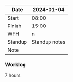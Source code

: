 | Date    | 2024-01-04       |
| ------- | ---------------- |
| Start   | 08:00            |
| Finish  | 15:00            |
| WFH     | n                |
| Standup | Standup notes    |
| Note    |                  |

### Worklog

7 hours